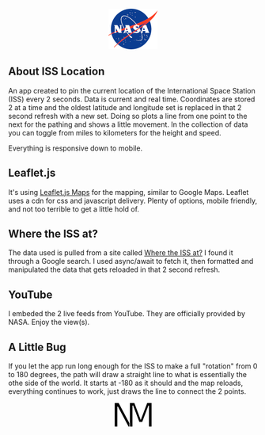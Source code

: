 <p align="center">
    <img src="img/nasa-logo.png" alt="NASA Logo" width="100" height="82" />
</p>

## About ISS Location

An app created to pin the current location of the International Space Station (ISS) every 2 seconds. Data is current and real time. Coordinates are stored 2 at a time and the oldest latitude and longitude set is replaced in that 2 second refresh with a new set. Doing so plots a line from one point to the next for the pathing and shows a little movement. In the collection of data you can toggle from miles to kilometers for the height and speed.

Everything is responsive down to mobile.

## Leaflet.js

It's using <a href="https://leafletjs.com/reference.html">Leaflet.js Maps</a> for the mapping, similar to Google Maps. Leaflet uses a cdn for css and javascript delivery. Plenty of options, mobile friendly, and not too terrible to get a little hold of.

## Where the ISS at?

The data used is pulled from a site called <a href="https://wheretheiss.at/w/developer">Where the ISS at?</a> I found it through a Google search. I used async/await to fetch it, then formatted and manipulated the data that gets reloaded in that 2 second refresh.

## YouTube

I embeded the 2 live feeds from YouTube. They are officially provided by NASA. Enjoy the view(s).

## A Little Bug

If you let the app run long enough for the ISS to make a full "rotation" from 0 to 180 degrees, the path will draw a straight line to what is essentially the othe side of the world. It starts at -180 as it should and the map reloads, everything continues to work, just draws the line to connect the 2 points.

<p align="center">
    <img src="img/logo.png" alt="My Logo" width="77" height="50" />
</p>
